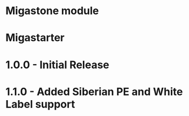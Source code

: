 # Migastone module

# Migastarter

# 1.0.0 - Initial Release
# 1.1.0 - Added Siberian PE and White Label support


